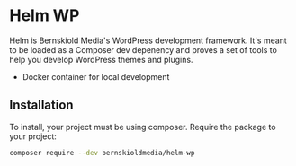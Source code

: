 # Helm WP

Helm is Bernskiold Media's WordPress development framework. It's meant to be loaded as a Composer dev depenency and
proves a set of tools to help you develop WordPress themes and plugins.

- Docker container for local development

## Installation

To install, your project must be using composer. Require the package to your project:

```bash
composer require --dev bernskioldmedia/helm-wp
```

